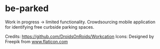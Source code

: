 # be-parked
Work in progress -> limited functionality.
Crowdsourcing mobile application for identifying free curbside parking spaces.

Credits: https://github.com/DroidsOnRoids/Workcation
Icons: Designed by Freepik from www.flaticon.com
